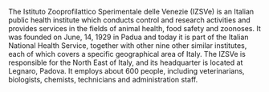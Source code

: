 The Istituto Zooprofilattico Sperimentale delle Venezie (IZSVe) is an Italian public health institute which conducts control and research activities and provides services in the fields of animal health, food safety and zoonoses.
It was founded on June, 14, 1929 in Padua and today it is part of the Italian National Health Service, together with other nine other similar institutes, each of which covers a specific geographical area of Italy.
The IZSVe is responsible for the North East of Italy, and its headquarter is located at Legnaro, Padova. It employs about 600 people, including veterinarians, biologists, chemists, technicians and administration staff.
